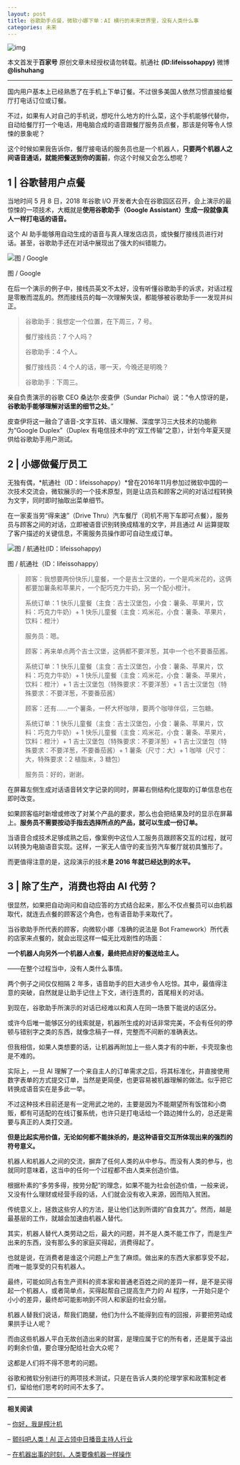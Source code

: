 ```yaml
---
layout: post
title: 谷歌助手点餐，微软小娜下单：AI 横行的未来世界里，没有人类什么事
categories: 未来
---
```

![img](https://ws2.sinaimg.cn/large/006gYc9wgy1frrg5f586gj30o60dlaak.jpg)

本文首发于**百家号** 原创文章未经授权请勿转载。航通社 **(ID:lifeissohappy)** 微博 **@lishuhang**

---

国内用户基本上已经熟悉了在手机上下单订餐。不过很多美国人依然习惯直接给餐厅打电话订位或订餐。

不过，如果有人对自己的手机说，想吃什么地方的什么菜，这个手机能够代替你，自动给餐厅打一个电话，用电脑合成的语音跟餐厅服务员点餐，那该是何等令人惊悚的景象呢？

这个时候如果我告诉你，餐厅接电话的服务员也是一个机器人，**只要两个机器人之间语音通话，就能把餐送到你的面前**，你这个时候又会怎么想呢？

## 1 | **谷歌替用户点餐**

当地时间 5 月 8 日，2018 年谷歌 I/O 开发者大会在谷歌园区召开，会上演示的最惊悚的一项技术，大概就是**使用谷歌助手（Google Assistant）生成一段就像真人一样打电话的语音。** 

这个 AI 助手能够用自动生成的语音与真人理发店店员，或快餐厅接线员进行对话。甚至，谷歌助手还在对话中展现出了强大的纠错能力。

![图 / Google](https://ws3.sinaimg.cn/large/006gYc9wgy1frrg5fvp4lj30hc09r3z8.jpg)

图 / Google

在后一个演示的例子中，接线员英文不太好，没有听懂谷歌助手的诉求，对话过程是零散而混乱的。然而接线员的每一次理解失误，都能够被谷歌助手一一发现并纠正。

> 谷歌助手：我想定一个位置，在下周三，7 号。
>
> 餐厅接线员：7 个人吗？
>
> 谷歌助手：4 个人。
>
> 餐厅接线员：4 个人的话，哪一天，今晚还是明晚？
>
> 谷歌助手：下周三。

亲自负责演示的谷歌 CEO 桑达尔·皮查伊（Sundar Pichai）说：“令人惊讶的是，**谷歌助手能够理解对话里的细节之处**。”

皮查伊将这一融合了语音-文字互转、语义理解、深度学习三大技术的功能称为“Google Duplex”（Duplex 有电信技术中的“双工传输”之意），计划今年夏天提供给谷歌助手用户测试。

## 2 | **小娜做餐厅员工**

无独有偶，*航通社（ID：lifeissohappy）*曾在2016年11月参加过微软中国的一次技术交流会，微软展示的一个技术原型，则是让店员和顾客之间的对话过程转换为文字，同时即时抽取出菜单细节。

在一家麦当劳“得来速”（Drive Thru）汽车餐厅（司机不用下车即可点餐），服务员与顾客之间的对话，立即被语音识别转换成精准的文字，并且通过 AI 运算提取了客户描述的关键信息，不需服务员操作即可自动生成订单。

![图 / 航通社(ID：lifeissohappy)](https://ws3.sinaimg.cn/large/006gYc9wgy1frrg5gnbjkj30go0bbweu.jpg)

图 / 航通社（ID：lifeissohappy）

> 顾客：我想要两份快乐儿童餐，一个是吉士汉堡的，一个是鸡米花的，这俩都要加薯条和苹果片，一个配巧克力牛奶，另一个配小橙汁。
>
> 系统订单：1 快乐儿童餐（主食：吉士汉堡包，小食：薯条、苹果片，饮料：巧克力牛奶）+ 1 快乐儿童餐（主食：鸡米花，小食：薯条、苹果片，饮料：橙汁）
>
> 服务员：嗯。
>
> 顾客：再来单点两个吉士汉堡，这俩都不要洋葱，其中一个也不要番茄酱。
>
> 系统订单：1 快乐儿童餐（主食：吉士汉堡包，小食：薯条、苹果片，饮料：巧克力牛奶）+ 1 快乐儿童餐（主食：鸡米花，小食：薯条、苹果片，饮料：橙汁）+ 1 吉士汉堡包（特殊要求：不要洋葱）+ 1 吉士汉堡包（特殊要求：不要洋葱，不要番茄酱）
>
> 顾客：还有……一个薯条，一杯大杯咖啡，要两个咖啡伴侣，三包糖。
>
> 系统订单：1 快乐儿童餐（主食：吉士汉堡包，小食：薯条、苹果片，饮料：巧克力牛奶）+ 1 快乐儿童餐（主食：鸡米花，小食：薯条、苹果片，饮料：橙汁）+ 1 吉士汉堡包（特殊要求：不要洋葱）+ 1 吉士汉堡包（特殊要求：不要洋葱，不要番茄酱）+ 1 薯条（尺寸：大）+ 1 咖啡（尺寸：大，特殊要求：2 植脂末，3 糖包）
>
> 服务员：好的，谢谢。

在屏幕左侧生成对话语音转文字记录的同时，屏幕右侧结构化提取的订单信息也在即时改变。

如果顾客临时新增或修改了对某个产品的要求，那么也会把结果及时的显示在屏幕上。**服务员不需要按动手指去选择所点的产品，就可以生成一份订单。** 

当语音合成技术足够成熟之后，像案例中这位人工服务员跟顾客交互的过程，就可以转换为电脑语音实现。这样，一家无人值守的麦当劳汽车餐厅就初具雏形了。

而更值得注意的是，这段演示的技术**是 2016 年就已经达到的水平。**

## 3 | **除了生产，消费也将由 AI 代劳？**

很显然，如果把自动询问和自动应答的方式结合起来，那么不仅点餐员可以由机器取代，就连去点餐的顾客这个角色，也有语音助手来取代了。

当谷歌助手所代表的顾客，向微软小娜（准确的说法是 Bot Framework）所代表的店家来点餐的，就会出现这样一幅无比戏剧性的场面：

**一个机器人向另外一个机器人点餐，最终把点好的餐送给主人。** 

——在整个过程当中，没有人类什么事情。

两个例子之间仅仅相隔 2 年多，语音助手的巨大进步令人吃惊。其中，最值得注意的突破，自然就是让助手记住上下文，进行连贯的，首尾相关的对话。

到现在，谷歌助手所演示的对话已经难以和真人在同一场景下能说的话区分。

或许今后唯一能够区分的线索就是，机器所生成的对话非常完美，不会有任何的停顿与错别字之类的东西，就像念稿子一样，完整而不间断的准确表达。

但我相信，如果人类想要的话，让机器再附加上一些人类才有的中断，卡壳现象也是不难的。

实际上，一旦 AI 理解了一个来自主人的订单需求之后，将其标准化，并直接使用数字表单的方式提交订单，当然是更简便，也更容易被机器理解的做法。似乎把它转换成语音实在是多此一举。

不过这种技术目前还是有一定用武之地的，主要是因为不能期望所有饭馆和小商贩，都有可适配的在线订餐系统，也许只是打电话给一个路边摊什么的，总还是需要与真正的人类打交道。

**但是比起实用价值，无论如何都不能抹杀的，是这种语音交互所体现出来的强烈的符号意义。**

机器人和机器人之间的交流，摒弃了任何人类的从中参与。而没有人类的参与，也就同时意味着，这当中的任何一个过程都不由人类来创造价值。

根据朴素的“多劳多得，按劳分配”的理念，如果不能为社会创造价值，一般来说，又没有什么理财或经营手段的话，人们就会没有收入来源，因而陷入贫困。

传统意义上，拯救这些穷人的方法，是让他们达到所谓的“自食其力”。然而，越是最基层的工作，就越会加速由机器人替代。

其实，机器人替代人类劳动之后，最大的问题，并不是人类不能工作了，而是生产出来的东西，没有那么多的家庭买得起，消费得起了。

也就是说，在消费者是谁这个问题上产生了麻烦。做出来的东西大家都享受不起，而唯一能享受的只有机器人。

最终，可能如同占有生产资料的资本家和普通老百姓之间的差异一样，是不是买得起一个机器人，或者简单点，买得起帮自己提高生产力的 AI 程序，一开始只是个小小的差异，最终却可能影响到不同人和家庭的社会分层。

机器人替我们说话，帮我们跑腿，他们为什么不能得到应有的回报，非要把劳动成果拱手让人呢？

而由这些机器人平白无故创造出来的财富，是理应属于它的所有者，还是属于溢出的剩余价值，要合理分配给社会大众呢？

这都是人们将不得不思考的问题。

谷歌和微软分别进行的两项技术测试，只是在告诉人类的伦理学家和政策制定者们，留给他们思考的时间不太多了。

------

**相关阅读**

– [你好，我是榨汁机](http://mp.weixin.qq.com/s?__biz=MjM5Mjg1ODIxMQ==&mid=2650658690&idx=1&sn=0975bc41676924ff6351064a03650a24&chksm=be969e8e89e11798112b7b13b2306af1ddadaec3501f444627ec5141fa3a80151f7c1c6e8a06&scene=21#wechat_redirect)

– [颤抖吧人类！AI 正占领中日播音主持人行业](http://mp.weixin.qq.com/s?__biz=MjM5Mjg1ODIxMQ==&mid=2650659058&idx=1&sn=d3c2e0f824a31e89f11147ab934d98d6&chksm=be9691fe89e118e87f90cf03a4aa08a1cf71c535bd9bb12bd2f1f1343955e21b182cd36bf3f4&scene=21#wechat_redirect)

– [在机器出事的时刻，人类要像机器一样操作](http://mp.weixin.qq.com/s?__biz=MjM5Mjg1ODIxMQ==&mid=2650659643&idx=4&sn=3c59cc38619b4858c30ff6334075a0a7&chksm=be96923789e11b21c4a34c0e91609b1fe73e42e3ce9f9e1451e46e135fdaca92b2ca2e57aa6a&scene=21#wechat_redirect)